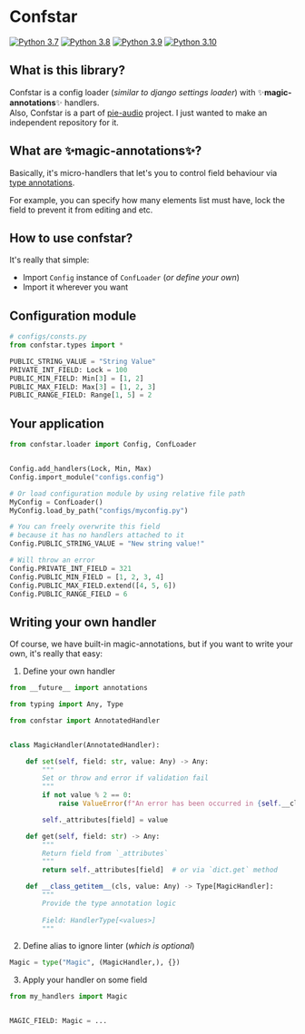 # Confstar
[![Python 3.7](https://img.shields.io/badge/python-3.7-blue.svg)](https://www.python.org/downloads/release/python-360/)
[![Python 3.8](https://img.shields.io/badge/python-3.8-blue.svg)](https://www.python.org/downloads/release/python-360/)
[![Python 3.9](https://img.shields.io/badge/python-3.9-blue.svg)](https://www.python.org/downloads/release/python-360/)
[![Python 3.10](https://img.shields.io/badge/python-3.10-blue.svg)](https://www.python.org/downloads/release/python-360/)


## What is this library?

Confstar is a config loader (*similar to django settings loader*) with ✨**magic-annotations**✨ handlers. <br> Also, Confstar is a part of [pie-audio](https://github.com/uselessvevo/pie-audio) project. I just wanted to make an independent repository for it.

## What are ✨magic-annotations✨?
Basically, it's micro-handlers that let's you to control field behaviour  via [type annotations](https://peps.python.org/pep-0484/).

For example, you can specify how many elements list must have, lock the field to prevent it from editing and etc.

## How to use confstar?

It's really that simple:
* Import `Config` instance of `ConfLoader` (*or define your own*)
* Import it wherever you want


## Configuration module
```py
# configs/consts.py
from confstar.types import *

PUBLIC_STRING_VALUE = "String Value"
PRIVATE_INT_FIELD: Lock = 100
PUBLIC_MIN_FIELD: Min[3] = [1, 2]
PUBLIC_MAX_FIELD: Max[3] = [1, 2, 3]
PUBLIC_RANGE_FIELD: Range[1, 5] = 2
```

## Your application
```py
from confstar.loader import Config, ConfLoader


Config.add_handlers(Lock, Min, Max)
Config.import_module("configs.config")

# Or load configuration module by using relative file path
MyConfig = ConfLoader()
MyConfig.load_by_path("configs/myconfig.py")

# You can freely overwrite this field
# because it has no handlers attached to it
Config.PUBLIC_STRING_VALUE = "New string value!"

# Will throw an error
Config.PRIVATE_INT_FIELD = 321
Config.PUBLIC_MIN_FIELD = [1, 2, 3, 4]
Config.PUBLIC_MAX_FIELD.extend([4, 5, 6])
Config.PUBLIC_RANGE_FIELD = 6
```

## Writing your own handler

Of course, we have built-in magic-annotations, but if you want to write your own, it's really that easy:

1. Define your own handler

```py
from __future__ import annotations

from typing import Any, Type

from confstar import AnnotatedHandler


class MagicHandler(AnnotatedHandler):

    def set(self, field: str, value: Any) -> Any:
        """
        Set or throw and error if validation fail
        """
        if not value % 2 == 0:
            raise ValueError(f"An error has been occurred in {self.__class__.__name__}")

        self._attributes[field] = value

    def get(self, field: str) -> Any:
        """
        Return field from `_attributes`
        """
        return self._attributes[field]  # or via `dict.get` method

    def __class_getitem__(cls, value: Any) -> Type[MagicHandler]:
        """
        Provide the type annotation logic
        
        Field: HandlerType[<values>]
        """
```

2. Define alias to ignore linter (*which is optional*)

```py
Magic = type("Magic", (MagicHandler,), {})
```


3. Apply your handler on some field

```py
from my_handlers import Magic


MAGIC_FIELD: Magic = ...
```
